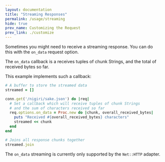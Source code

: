 ```yaml
---
layout: documentation
title: "Streaming Responses"
permalink: /usage/streaming
hide: true
prev_name: Customizing the Request
prev_link: ./customize
---
```


Sometimes you might need to receive a streaming response.
You can do this with the `on_data` request option.

The `on_data` callback is a receives tuples of chunk Strings, and the total
of received bytes so far.

This example implements such a callback:

```ruby
# A buffer to store the streamed data
streamed = []

conn.get('/nigiri/sake.json') do |req|
  # Set a callback which will receive tuples of chunk Strings
  # and the sum of characters received so far
  req.options.on_data = Proc.new do |chunk, overall_received_bytes|
    puts "Received #{overall_received_bytes} characters"
    streamed << chunk
  end
end

# Joins all response chunks together
streamed.join
```

The `on_data` streaming is currently only supported by the `Net::HTTP` adapter.
